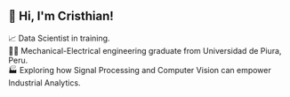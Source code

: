 ## 👋 Hi, I'm Cristhian!

📈 Data Scientist in training.</br>
👨‍🎓 Mechanical-Electrical engineering graduate from Universidad de Piura, Peru.</br>
🏭 Exploring how Signal Processing and Computer Vision can empower Industrial Analytics.</br>
